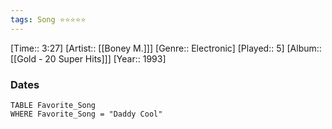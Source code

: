 ```yaml
---
tags: Song ⭐⭐⭐⭐⭐ 
---
```

[Time:: 3:27]
[Artist:: [[Boney M.]]]
[Genre:: Electronic]
[Played:: 5]
[Album:: [[Gold - 20 Super Hits]]]
[Year:: 1993]
### Dates
````dataview
TABLE Favorite_Song
WHERE Favorite_Song = "Daddy Cool"
````